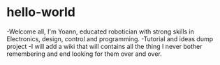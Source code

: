 # hello-world
-Welcome all, I'm Yoann, educated robotician with strong skills in Electronics, design, control and programming.
-Tutorial and ideas dump project
-I will add a wiki that will contains all the thing I never bother remembering and end looking for them over and over.
